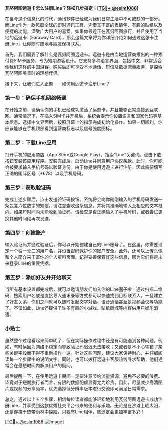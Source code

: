 **瓦努阿图远遊卡怎么注册Line？轻松几步搞定！[[TG💪+ @esim1088](https://t.me/s/esim1088)]**

在当今这个信息化的时代，通讯软件已经成为我们日常生活中不可或缺的一部分。而Line作为一款风靡全球的即时通讯工具，凭借其丰富的表情包、有趣的贴纸以及便捷的功能，深受广大用户的喜爱。如果你最近正在瓦努阿图旅行，并且使用了当地的远遊卡（Faraway Card），那么这篇文章将为你详细介绍如何通过这张卡注册Line，让你随时随地与朋友保持联系。

首先，我们需要了解什么是瓦努阿图远遊卡。远遊卡是由当地运营商推出的一种预付费SIM卡服务，专为短期游客设计。它支持多种语言界面，包括中文，非常适合像我们这样的中国游客。购买后即可享受本地通话、短信及数据流量服务，是探索瓦努阿图美景时的理想伴侣。

接下来，让我们进入正题——如何用远遊卡注册Line？

### 第一步：确保手机网络畅通

在开始之前，请确认你的手机已经成功激活了远遊卡，并且能够正常连接到互联网。通常情况下，在插入SIM卡并开机后，系统会提示你设置语言和国家代码等基本信息。选择中文界面后，按照屏幕上的指示完成初始化操作。如果一切顺利，你应该能够在手机顶部看到运营商标志以及信号强度图标。

### 第二步：下载Line应用

打开手机的应用商店（App Store或Google Play），搜索“Line”关键词。点击下载按钮安装该应用程序。安装完成后，启动Line并同意用户协议条款。此时，你可能会被要求输入手机号码以验证身份。由于你是使用远遊卡进行注册，因此需要填写正确的国际区号（+678）以及手机号码。

### 第三步：获取验证码

完成上述步骤后，点击发送验证码按钮。系统将会向你刚刚输入的手机号码发送一条包含六位数字的短信。请注意查收这条信息，并将其准确地输入至相应的文本框内。如果短时间内未能收到验证码，请检查是否正确输入了手机号码，或者尝试更换其他时间段再次发送。

### 第四步：创建账户

输入验证码并通过验证后，你可以开始创建自己的Line账号了。在这里，你需要设定一个独一无二的用户名，并设置密码保护你的账户安全。此外，还可以上传头像和个人简介来丰富你的个人资料页面。记得妥善保管好这些信息，因为它们将是未来登录Line的重要凭据。

### 第五步：添加好友并开始聊天

当所有基本设置都完成后，就可以邀请朋友们加入你的Line圈子啦！通过扫描二维码、搜索用户名或是直接导入通讯录等方式都可以快速找到目标联系人。一旦建立了好友关系，你们之间就可以随时发起文字对话、语音通话甚至是视频会议等功能了。不仅如此，Line还提供了许多有趣的小游戏、贴纸商城等内容供用户娱乐消遣。

### 小贴士

虽然整个过程看起来简单明了，但在实际操作过程中还是有可能遇到各种问题。例如，有时候因为网络不稳定而导致验证码迟迟无法接收；又或者是不小心输错了某些关键字段而不得不重新操作一遍。针对这些问题，建议大家保持耐心，并仔细阅读每一个步骤中的说明文字。同时，也可以拨打远遊卡客服热线寻求帮助，他们通常会在最短时间内解决用户的疑问。

最后提醒一下，在使用远遊卡期间一定要注意节约流量资源，避免不必要的浪费。毕竟对于短期旅行者而言，有限的数据配额显得尤为珍贵。因此，尽量减少高清图片或视频的分享频率，优先选择低分辨率版本进行交流即可满足日常需求。

总之，通过以上五个步骤，相信每位读者都能够轻松地利用瓦努阿图远遊卡成功注册Line，并享受到这款优秀社交平台带来的便利与乐趣。无论是在沙滩上晒太阳，还是穿梭于热带雨林中探险，只要有Line相伴，旅途定会更加丰富多彩！

[[TG💪+ @esim1088](https://t.me/s/esim1088) ![Image](https://i.postimg.cc/4NQfJmqS/Snipaste-2025-05-13-00-14-12.png)]